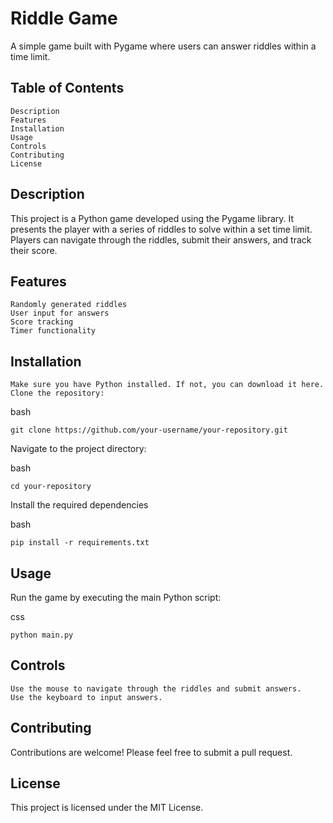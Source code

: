 # Riddle Game

A simple game built with Pygame where users can answer riddles within a time limit.
## Table of Contents

    Description
    Features
    Installation
    Usage
    Controls
    Contributing
    License

## Description

This project is a Python game developed using the Pygame library. It presents the player with a series of riddles to solve within a set time limit. Players can navigate through the riddles, submit their answers, and track their score.

## Features

    Randomly generated riddles
    User input for answers
    Score tracking
    Timer functionality
## Installation

    Make sure you have Python installed. If not, you can download it here.
    Clone the repository:


bash

    git clone https://github.com/your-username/your-repository.git

Navigate to the project directory:

bash

    cd your-repository

Install the required dependencies

bash

    pip install -r requirements.txt

## Usage

Run the game by executing the main Python script:

css

    python main.py

## Controls

    Use the mouse to navigate through the riddles and submit answers.
    Use the keyboard to input answers.

## Contributing

Contributions are welcome! Please feel free to submit a pull request.

## License

This project is licensed under the MIT License.

